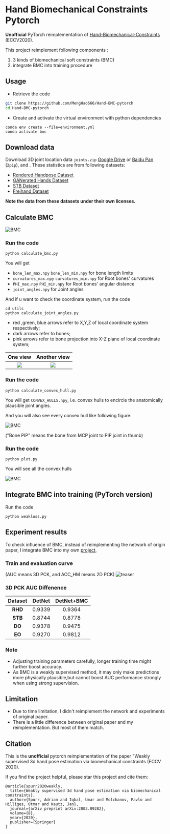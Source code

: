 # Hand Biomechanical Constraints Pytorch

**Unofficial** PyTorch reimplementation of [Hand-Biomechanical-Constraints](https://www.ecva.net/papers/eccv_2020/papers_ECCV/papers/123620205.pdf) (ECCV2020). 


This project reimplement following components :
1. 3 kinds of biomechanical soft constraints (BMC)
1. integrate BMC into training procedure  


## Usage

- Retrieve the code
```sh
git clone https://github.com/MengHao666/Hand-BMC-pytorch
cd Hand-BMC-pytorch
```

- Create and activate the virtual environment with python dependencies
```
conda env create --file=environment.yml
conda activate bmc
```


## Download data
Download 3D joint location data `joints.zip` [Google Drive](https://drive.google.com/file/d/1_wV8QjmsVCMBEBhm56gFA2XTyU8VEHzk/view?usp=sharing) or 
  [Baidu Pan](https://pan.baidu.com/s/1klLI8H7EojRdQFgoyQNhJg) (`2pip`), and . These statistics are from following datasets:
  
* [Rendered Handpose Dataset](https://lmb.informatik.uni-freiburg.de/resources/datasets/RenderedHandposeDataset.en.html)
* [GANerated Hands Dataset](https://handtracker.mpi-inf.mpg.de/projects/GANeratedHands/GANeratedDataset.htm)
* [STB Dataset](https://github.com/zhjwustc/icip17_stereo_hand_pose_dataset)  
* [Freihand Dataset](https://lmb.informatik.uni-freiburg.de/resources/datasets/FreihandDataset.en.html)  

**Note the data from these datasets under their own licenses.**

## Calculate BMC
![BMC](assets/BMC.png)

### Run the  code
```
python calculate_bmc.py
```

You will get 
- `bone_len_max.npy` `bone_len_min.npy` for bone length limits
- `curvatures_max.npy` `curvatures_min.npy` for Root bones' curvatures 
- `PHI_max.npy` `PHI_min.npy` for Root bones' angular distance 
- `joint_angles.npy` for Joint angles 

And if u want to check the coordinate system, run the  code
```
cd utils
python calculate_joint_angles.py
```
- red ,green, blue arrows refer to X,Y,Z of local coordinate system respectively;
- dark arrows refer to bones;
- pink arrows refer to bone projection into X-Z plane of local coordinate system;

One view             |  Another view
:-------------------------:|:-------------------------:
![](assets/coordinate1.png)  |  ![](assets/coordinate2.png)



### Run the  code
```
python calculate_convex_hull.py
```
You will get `CONVEX_HULLS.npy`, i.e. convex hulls to encircle the anatomically plausible joint angles.

And you will also see every convex hull like following figure:

![BMC](assets/0_convex_hull.png)

("Bone PIP" means the bone from MCP joint to PIP joint in thumb)

### Run the  code
```
python plot.py
```
You will see all the convex hulls

![BMC](assets/convex_hulls.png)

## Integrate BMC into training (PyTorch version)

Run the  code
```
python weakloss.py
```

## Experiment results 
To check influence of BMC, instead of reimplementing the network of origin paper, I integrate BMC into my own [project](https://github.com/MengHao666/Minimal-Hand-pytorch),
  

### Train and evaluation curve
(AUC means 3D PCK, and ACC_HM means 2D PCK)
![teaser](assets/train_eval_curve.png)

### 3D PCK AUC Diffenence

|  Dataset  |        DetNet     | DetNet+BMC | 
|  :-----:  |    :------------: |  :-----:   | 
|  **RHD**  |        0.9339     |   0.9364    |       
|  **STB**  |        0.8744     |   0.8778    |       
|  **DO**   |        0.9378     |   0.9475    |         
|  **EO**   |        0.9270     |   0.9812    |        


### Note
- Adjusting training parameters carefully, longer training time might further boost accuracy.
- As BMC is a weakly supervised method, it may only make predictions more physically plausible,but cannot boost AUC performance strongly when using strong supervision.

## Limitation
- Due to time limitation, I didn't reimplement the network and experiments of original paper.
- There is a little difference between original paper and my reimplementation. But most of them match.
## Citation

This is the **unofficial** pytorch reimplementation of the paper "Weakly supervised 3d hand pose estimation via biomechanical constraints (ECCV 2020).



If you find the project helpful, please star this project and cite them:
```
@article{spurr2020weakly,
  title={Weakly supervised 3d hand pose estimation via biomechanical constraints},
  author={Spurr, Adrian and Iqbal, Umar and Molchanov, Pavlo and Hilliges, Otmar and Kautz, Jan},
  journal={arXiv preprint arXiv:2003.09282},
  volume={8},
  year={2020},
  publisher={Springer}
}
```


